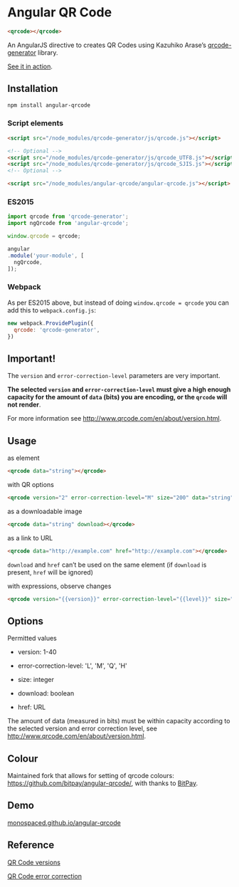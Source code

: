 Angular QR Code
===============

````html
<qrcode></qrcode>
````

An AngularJS directive to creates QR Codes using Kazuhiko Arase’s [qrcode-generator](https://github.com/kazuhikoarase/qrcode-generator) library.

[See it in action](http://monospaced.github.io/angular-qrcode).

Installation
------------

````bash
npm install angular-qrcode
````

### Script elements

````html
<script src="/node_modules/qrcode-generator/js/qrcode.js"></script>

<!-- Optional -->
<script src="/node_modules/qrcode-generator/js/qrcode_UTF8.js"></script>
<script src="/node_modules/qrcode-generator/js/qrcode_SJIS.js"></script>
<!-- Optional -->

<script src="/node_modules/angular-qrcode/angular-qrcode.js"></script>
````

### ES2015

````js
import qrcode from 'qrcode-generator';
import ngQrcode from 'angular-qrcode';

window.qrcode = qrcode;

angular
.module('your-module', [
  ngQrcode,
]);
````

### Webpack

As per ES2015 above, but instead of doing `window.qrcode = qrcode` you can add this to `webpack.config.js`:

````js
new webpack.ProvidePlugin({
  qrcode: 'qrcode-generator',
})
````

Important!
-----

The `version` and `error-correction-level` parameters are very important.

__The selected `version` and `error-correction-level` must give a high enough capacity for the amount of `data` (bits) you are encoding, or the `qrcode` will not render__.

For more information see http://www.qrcode.com/en/about/version.html.

Usage
-----

as element

````html
<qrcode data="string"></qrcode>
````

with QR options

````html
<qrcode version="2" error-correction-level="M" size="200" data="string"></qrcode>
````

as a downloadable image

````html
<qrcode data="string" download></qrcode>
````

as a link to URL

````html
<qrcode data="http://example.com" href="http://example.com"></qrcode>
````

`download` and `href` can’t be used on the same element (if `download` is present, `href` will be ignored)

with expressions, observe changes

````html
<qrcode version="{{version}}" error-correction-level="{{level}}" size="{{size}}" data="{{var}}" href="{{var}}" download></qrcode>
````

Options
-------

Permitted values

* version: 1-40

* error-correction-level: 'L', 'M', 'Q', 'H'

* size: integer

* download: boolean

* href: URL

The amount of data (measured in bits) must be within capacity according to the selected version and error correction level, see http://www.qrcode.com/en/about/version.html.

Colour
-------

Maintained fork that allows for setting of qrcode colours: https://github.com/bitpay/angular-qrcode/, with thanks to [BitPay](https://github.com/bitpay).

Demo
----------------

[monospaced.github.io/angular-qrcode](http://monospaced.github.io/angular-qrcode)

Reference
----------------

[QR Code versions](http://www.qrcode.com/en/about/version.html)

[QR Code error correction](http://www.qrcode.com/en/about/error_correction.html)
